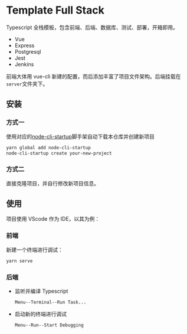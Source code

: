 # Template Full Stack

Typescript 全栈模板，包含前端、后端、数据库、测试、部署，开箱即用。

- Vue
- Express
- Postgresql
- Jest
- Jenkins

前端大体用 vue-cli 新建的配置，而后添加丰富了项目文件架构。后端挂载在`server`文件夹下。

## 安装

### 方式一

使用对应的[node-cli-startup](https://github.com/czzonet/node-cli-startup)脚手架自动下载本仓库并创建新项目

```sh
yarn global add node-cli-startup
node-cli-startup create your-new-project
```

### 方式二

直接克隆项目，并自行修改新项目信息。

## 使用

项目使用 VScode 作为 IDE，以其为例：

### 前端

新建一个终端进行调试：

```sh
yarn serve
```

### 后端

- 监听并编译 Typescript

  ```
  Menu--Terminal--Run Task...
  ```

* 启动新的终端进行调试

  ```
  Menu--Run--Start Debugging
  ```
